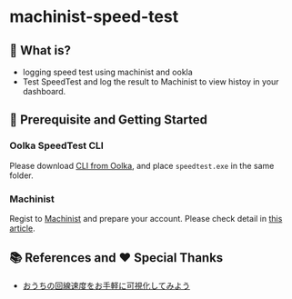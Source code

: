 # machinist-speed-test

## 🚩 What is? 

- logging speed test using machinist and ookla
- Test SpeedTest and log the result to Machinist to view histoy in your dashboard.

## 🚀 Prerequisite and Getting Started

### Oolka SpeedTest CLI

Please download [CLI from Oolka](https://www.speedtest.net/ja/apps/cli), and place `speedtest.exe` in the same folder.

### Machinist

Regist to [Machinist](https://machinist.iij.jp/) and prepare your account.
Please check detail in [this article](https://eng-blog.ad.jp/archives/16720).

## 📚 References and ❤️ Special Thanks

- [おうちの回線速度をお手軽に可視化してみよう](https://eng-blog.ad.jp/archives/16720)